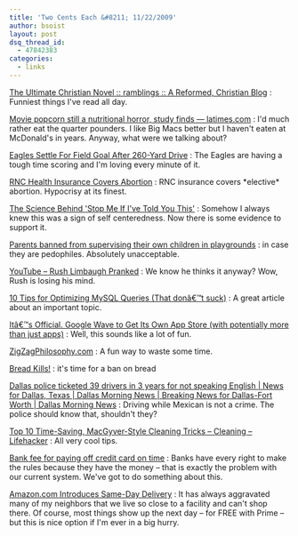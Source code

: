 ```yaml
---
title: 'Two Cents Each &#8211; 11/22/2009'
author: bsoist
layout: post
dsq_thread_id:
  - 47842383
categories:
  - links
---
```

<a href="http://www.challies.com/archives/general-news/ramblings/the-ultimate-christian-novel.php?utm_source=feedburner&#038;utm_medium=feed&#038;utm_campaign=Feed%3A+challies%2FXhEt+%28Challies+Dot+Com%29&#038;utm_content=Google+Reader" tags="vampires,books,twilight,amish,humor,satire,eschatology,for:@twitter">The Ultimate Christian Novel :: ramblings :: A Reformed, Christian Blog</a>
:   Funniest things I've read all day. 

<a href="http://www.latimes.com/news/nation-and-world/la-sci-movie-popcorn19-2009nov19,0,4003634.story" tags="nutrition,movies">Movie popcorn still a nutritional horror, study finds &#8212; latimes.com</a>
:   I'd much rather eat the quarter pounders. I like Big Macs better but I haven't eaten at McDonald's in years. Anyway, what were we talking about? 

<a href="http://www.theonion.com/content/news_briefs/eagles_settle_for_field?utm_source=onion_rss_daily" tags="humor,sports,football,nfl,eagles,satire">Eagles Settle For Field Goal After 260-Yard Drive</a>
:   The Eagles are having a tough time scoring and I'm loving every minute of it. 

<a href="http://politicalwire.com/archives/2009/11/12/rnc_health_insurance_covers_abortion.html?utm_source=feedburner&#038;utm_medium=feed&#038;utm_campaign=Feed%3A+PoliticalWire+%28Taegan+Goddard%27s+Political+Wire%29&#038;utm_content=Google+Reader" tags="politics,abortion,healthcare">RNC Health Insurance Covers Abortion</a>
:   RNC insurance covers \*elective\* abortion. Hypocrisy at its finest. 

<a href="http://www.livescience.com/culture/091112-memory-repeat-stories.html?utm_source=feedburner&#038;utm_medium=feed&#038;utm_campaign=Feed%3A+Livesciencecom+%28LiveScience.com+Science+Headline+Feed%29&#038;utm_content=Google+Reader" tags="science,memory">The Science Behind 'Stop Me If I've Told You This'</a>
:   Somehow I always knew this was a sign of self centeredness. Now there is some evidence to support it. 

<a href="http://www.dailymail.co.uk/news/article-1223528/Parents-banned-supervising-children-playgrounds--case-paedophiles.html" tags="freedom,faith">Parents banned from supervising their own children in playgrounds</a>
:   in case they are pedophiles. Absolutely unacceptable. 

<a href="http://www.youtube.com/watch?v=BcOswb4VcbA&#038;feature=player_embedded#" tags="2twitter,rush,obama,socialism,politics">YouTube &#8211; Rush Limbaugh Pranked</a>
:   We know he thinks it anyway? Wow, Rush is losing his mind. 

<a href="http://20bits.com/articles/10-tips-for-optimizing-mysql-queries-that-dont-suck/" tags="sql,mysql">10 Tips for Optimizing MySQL Queries (That donâ€™t suck)</a>
:   A great article about an important topic. 

<a href="http://thenextweb.com/appetite/2009/10/27/google-wave-app-store/" tags="wave,google,apps">Itâ€™s Official. Google Wave to Get Its Own App Store (with potentially more than just apps)</a>
:   Well, this sounds like a lot of fun. 

<a href="http://www.zigzagphilosophy.com/" tags="fun,2twitter">ZigZagPhilosophy.com</a>
:   A fun way to waste some time. 

<a href="http://monster-island.org/tinashumor/humor/breadkills.html" tags="bread,humor,health,2twitter">Bread Kills!</a>
:   it's time for a ban on bread 

<a href="http://www.dallasnews.com/sharedcontent/dws/news/localnews/stories/DN-citations_23met.ART.State.Edition2.4bac015.html" tags="freedom,for:tw">Dallas police ticketed 39 drivers in 3 years for not speaking English | News for Dallas, Texas | Dallas Morning News | Breaking News for Dallas-Fort Worth | Dallas Morning News</a>
:   Driving while Mexican is not a crime. The police should know that, shouldn't they? 

<a href="http://ow.ly/vz4U" tags="hacking,tips,cleaning">Top 10 Time-Saving, MacGyver-Style Cleaning Tricks &#8211; Cleaning &#8211; Lifehacker</a>
:   All very cool tips. 

<a href="http://www.usatoday.com/money/perfi/columnist/block/2009-10-19-bank-of-america-card-fee_N.htm?se=yahoorefer" tags="economy,banks,capitalism,freedom,greed">Bank fee for paying off credit card on time</a>
:   Banks have every right to make the rules because they have the money &#8211; that is exactly the problem with our current system. We've got to do something about this. 

<a href="http://bits.blogs.nytimes.com/2009/10/15/amazoncom-introduces-same-day-delivery/" tags="amazon,books">Amazon.com Introduces Same-Day Delivery</a>
:   It has always aggravated many of my neighbors that we live so close to a facility and can't shop there. Of course, most things show up the next day &#8211; for FREE with Prime &#8211; but this is nice option if I'm ever in a big hurry. </dl>
